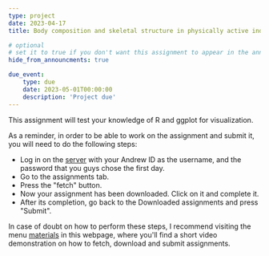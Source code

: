 ```yaml
---
type: project
date: 2023-04-17
title: Body composition and skeletal structure in physically active individuals

# optional
# set it to true if you don't want this assignment to appear in the announcements section
hide_from_announcments: true

due_event: 
    type: due
    date: 2023-05-01T00:00:00
    description: 'Project due'
---
```

<!-- Other additional contents using markdown -->

This assignment will test your knowledge of R and ggplot for visualization.

As a reminder, in order to be able to work on the assignment and submit it, you will need to do the following steps:

- Log in on the [server](https://bunge.psy.cmu.edu) with your Andrew ID as the username, and the password that you guys chose the first day.
- Go to the assignments tab.
- Press the "fetch" button.
- Now your assignment has been downloaded. Click on it and complete it.
- After its completion, go back to the Downloaded assignments and press "Submit".

In case of doubt on how to perform these steps, I recommend visiting the menu [materials](https://jrasero.github.io/cm-85309-2023-web/materials) in this  webpage, where you'll find a short video demonstration on how to fetch, download and submit assignments.
